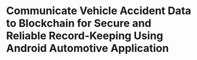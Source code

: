 # Communicate Vehicle Accident Data to Blockchain for Secure and Reliable Record-Keeping Using Android Automotive Application


